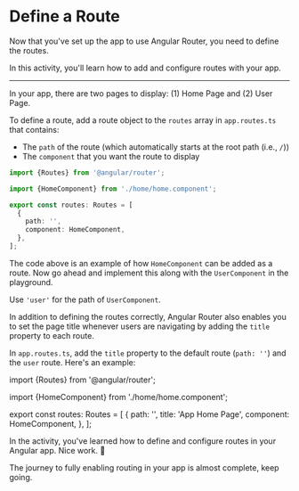 # Define a Route

Now that you've set up the app to use Angular Router, you need to define the routes.

In this activity, you'll learn how to add and configure routes with your app.

<hr>

<docs-workflow>

<docs-step title="Define a route in `app.routes.ts`">

In your app, there are two pages to display: (1) Home Page and (2) User Page.

To define a route, add a route object to the `routes` array in `app.routes.ts` that contains:

- The `path` of the route (which automatically starts at the root path (i.e., `/`))
- The `component` that you want the route to display

```ts
import {Routes} from '@angular/router';

import {HomeComponent} from './home/home.component';

export const routes: Routes = [
  {
    path: '',
    component: HomeComponent,
  },
];
```

The code above is an example of how `HomeComponent` can be added as a route. Now go ahead and implement this along with the `UserComponent` in the playground.

Use `'user'` for the path of `UserComponent`.

</docs-step>

<docs-step title="Add title to route definition">

In addition to defining the routes correctly, Angular Router also enables you to set the page title whenever users are navigating by adding the `title` property to each route.

In `app.routes.ts`, add the `title` property to the default route (`path: ''`) and the `user` route. Here's an example:

<docs-code language="ts" highlight="[8]">
import {Routes} from '@angular/router';

import {HomeComponent} from './home/home.component';

export const routes: Routes = [
{
path: '',
title: 'App Home Page',
component: HomeComponent,
},
];
</docs-code>

</docs-step>

</docs-workflow>

In the activity, you've learned how to define and configure routes in your Angular app. Nice work. 🙌

The journey to fully enabling routing in your app is almost complete, keep going.
